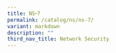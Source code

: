 ```yaml
---
title: NS᠆7
permalink: /catalog/ns/ns-7/
variant: markdown
description: ""
third_nav_title: Network Security
---
```

